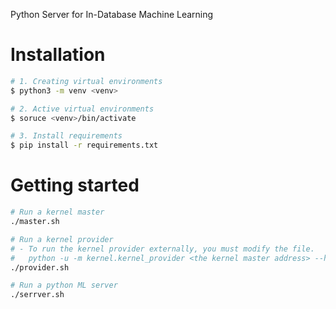 Python Server for In-Database Machine Learning

# Installation
```sh
# 1. Creating virtual environments
$ python3 -m venv <venv>

# 2. Active virtual environments
$ soruce <venv>/bin/activate

# 3. Install requirements
$ pip install -r requirements.txt
```

# Getting started
```sh
# Run a kernel master
./master.sh

# Run a kernel provider
# - To run the kernel provider externally, you must modify the file.
#   python -u -m kernel.kernel_provider <the kernel master address> --host <IP for external connections>
./provider.sh

# Run a python ML server
./serrver.sh
```